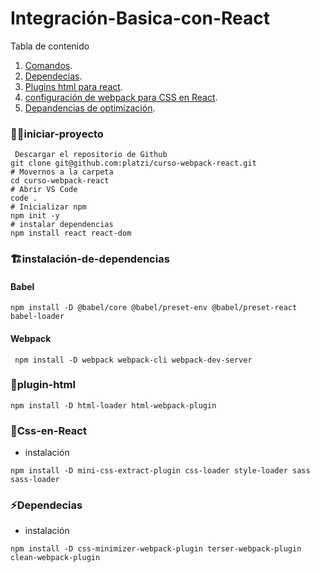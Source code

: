 # Integración-Basica-con-React

Tabla de contenido

  1. [Comandos](#iniciar-proyecto).
  2. [Dependecias](#instalación-de-dependencias).
  3. [Plugins html para react](#plugin-html).
  4. [configuración de webpack para CSS en React](#Css-en-React).
  5. [Depandencias de optimización](#Dependecias).
  
### 👨‍💻iniciar-proyecto 

```git
 Descargar el repositorio de Github
git clone git@github.com:platzi/curso-webpack-react.git
# Movernos a la carpeta
cd curso-webpack-react
# Abrir VS Code
code .
# Inicializar npm
npm init -y
# instalar dependencias
npm install react react-dom
```

### 🏗instalación-de-dependencias

#### Babel

```npm
npm install -D @babel/core @babel/preset-env @babel/preset-react babel-loader
```

 #### Webpack 
  
```npm
 npm install -D webpack webpack-cli webpack-dev-server
```
  
### 📕plugin-html  

```
npm install -D html-loader html-webpack-plugin
```

### 📘Css-en-React
  
  - instalación
 
 ```git
 npm install -D mini-css-extract-plugin css-loader style-loader sass sass-loader
 ```
 
  ### ⚡Dependecias
  
  - instalación
  
  ```git
  npm install -D css-minimizer-webpack-plugin terser-webpack-plugin clean-webpack-plugin
 ```
  
  
